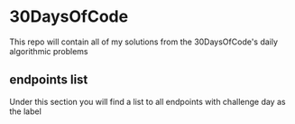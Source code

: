 # 30DaysOfCode
This repo will contain all of my solutions from the 30DaysOfCode's daily algorithmic problems

## endpoints list
Under this section you will find a list to all endpoints with challenge day as the label
